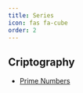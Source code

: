 ```yaml
---
title: Series
icon: fas fa-cube
order: 2
---
```


## Criptography

- <a href="../posts/prime-numbers">Prime Numbers</a>